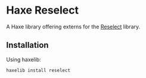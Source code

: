 # Haxe Reselect

A Haxe library offering externs for the [Reselect](https://github.com/reactjs/reselect) library.


## Installation

Using haxelib:
```
haxelib install reselect
```
